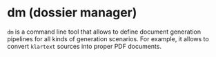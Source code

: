 # dm (dossier manager)

`dm` is a command line tool that allows to define document generation pipelines for all kinds of generation scenarios. For example, it allows to convert `klartext` sources into proper PDF documents.

